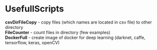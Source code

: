 # UsefullScripts
**csvDirFileCopy** - copy files (which names are located in csv file) to other directory <br />
**FileCounter** - count files in directory (few examples) <br />
**DockerFull** - create image of docker for deep learning (darknet, caffe, tensorflow, keras, openCV)<br />

